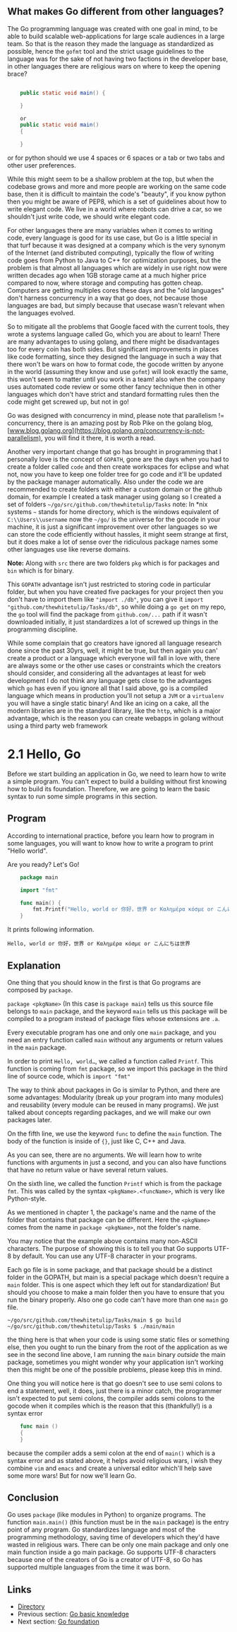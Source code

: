 ## What makes Go different from other languages?

The Go programming language was created with one goal in mind, to be able to build scalable web-applications for large scale audiences in a large team. So that is the reason they made the language as standardized as possible, hence the `gofmt` tool and the strict usage guidelines to the language was for the sake of not having two factions in the developer base, in other languages there are religious wars on where to keep the opening brace?
```java

    public static void main() {

    }

    or
    public static void main()
    {

    }
```    
or for python should we use 4 spaces or 6 spaces or a tab or two tabs and other user preferences.

While this might seem to be a shallow problem at the top, but when the codebase grows and more and more people are working on the same code base, then it is difficult to maintain the code's "beauty", if you know python then you might be aware of PEP8, which is a set of guidelines about how to write elegant code. We live in a world where robots can drive a car, so we shouldn't just write code, we should write elegant code.

For other languages there are many variables when it comes to writing code, every language is good for its use case, but Go is a little special in that turf because it was designed at a company which is the very synonym of the Internet (and distributed computing), typically the flow of writing code goes from Python to Java to C++ for optimization purposes, but the problem is that almost all languages which are widely in use right now were written decades ago when 1GB storage came at a much higher price compared to now, where storage and computing has gotten cheap. Computers are getting multiples cores these days and the "old languages" don't harness concurrency in a way that go does, not because those languages are  bad, but simply because that usecase wasn't relevant when the languages evolved.

So to mitigate all the problems that Google faced with the current tools, they wrote a systems language called Go, which you are about to learn! There are many advantages to using golang, and there might be disadvantages too for every coin has both sides. But significant improvements in places like code formatting, since they designed the language in such a way that there won't be wars on how to format code, the gocode written by anyone in the world (assuming they know and use `gofmt`) will look exactly the same, this won't seem to matter until you work in a team! also when the company uses automated code review or some other fancy technique then in other languages which don't have strict and standard formatting rules then the code might get screwed up, but not in go!

Go was designed with concurrency in mind, please note that parallelism != concurrency, there is an amazing post by Rob Pike on the golang blog, [www.blog.golang.org](https://blog.golang.org/concurrency-is-not-parallelism), you will find it there, it is worth a read.

Another very important change that go has brought in programming that I personally love is the concept of `GOPATH`, gone are the days when you had to create a folder called `code` and then create workspaces for eclipse and what not, now you have to keep one folder tree for go code and it'll be updated by the package manager automatically. Also under the code we are recommended to create folders with either a custom domain or the github domain, for example I created a task manager using golang so I created a set of folders
`~/go/src/github.com/thewhitetulip/Tasks` note: In *nix systems `~` stands for home directory, which is the windows equivalent of `C:\\Users\\username`
now the `~/go/` is the universe for the gocode in your machine, it is just a significant improvement over other languages so we can store the code efficiently without hassles, it might seem strange at first, but it does make a lot of sense over the ridiculous package names some other languages use like reverse domains.

**Note:** Along with `src` there are two folders `pkg` which is for packages and `bin` which is for binary.

This `GOPATH` advantage isn't just restricted to storing code in particular folder, but when you have created five packages for your project then you don't have to import them like `"import ./db"`, you can give it `import "github.com/thewhitetulip/Tasks/db"`, so while doing a `go get` on my repo, the `go` tool will find the package from `github.com/...` path if it wasn't downloaded initially, it just standardizes a lot of screwed up things in the programming discipline.

While some complain that go creators have ignored all language research done since the past 30yrs, well, it might be true, but then again you can' create a product or a language which everyone will fall in love with, there are always some or the other use cases or constraints which the creators should consider, and considering all the advantages at least for web development I do not think any language gets close to the advantages which `go` has even if you ignore all that I said above, go is a compiled language which means in production you'll not setup a `JVM` or a `virtualenv` you will have a single static binary! And like an icing on a cake, all the modern libraries are in the standard library, like the `http`, which is a major advantage, which is the reason you can create webapps in golang without using a third party web framework

# 2.1 Hello, Go

Before we start building an application in Go, we need to learn how to write a simple program. You can't expect to build a building without first knowing how to build its foundation. Therefore, we are going to learn the basic syntax to run some simple programs in this section.

## Program

According to international practice, before you learn how to program in some languages, you will want to know how to write a program to print "Hello world".

Are you ready? Let's Go!
```Go
	package main

	import "fmt"

	func main() {
		fmt.Printf("Hello, world or 你好，世界 or Καλημέρα κόσμε or こんにちは世界\n")
	}
```
It prints following information.

	Hello, world or 你好，世界 or Καλημέρα κόσμε or こんにちは世界

## Explanation

One thing that you should know in the first is that Go programs are composed by `package`.

`package <pkgName>` (In this case is `package main`) tells us this source file belongs to `main` package, and the keyword `main` tells us this package will be compiled to a program instead of package files whose extensions are `.a`.

Every executable program has one and only one `main` package, and you need an entry function called `main` without any arguments or return values in the `main` package.

In order to print `Hello, world…`, we called a function called `Printf`. This function is coming from `fmt` package, so we import this package in the third line of source code, which is `import "fmt"`

The way to think about packages in Go is similar to Python, and there are some advantages: Modularity (break up your program into many modules) and reusability (every module can be reused in many programs). We just talked about concepts regarding packages, and we will make our own packages later.

On the fifth line, we use the keyword `func` to define the `main` function. The body of the function is inside of `{}`, just like C, C++ and Java.

As you can see, there are no arguments. We will learn how to write functions with arguments in just a second, and you can also have functions that have no return value or have several return values.

On the sixth line, we called the function `Printf` which is from the package `fmt`. This was called by the syntax `<pkgName>.<funcName>`, which is very like Python-style.

As we mentioned in chapter 1, the package's name and the name of the folder that contains that package can be different. Here the `<pkgName>` comes from the name in `package <pkgName>`, not the folder's name.

You may notice that the example above contains many non-ASCII characters. The purpose of showing this is to tell you that Go supports UTF-8 by default. You can use any UTF-8 character in your programs.

Each go file is in some package, and that package should be a distinct folder in the GOPATH, but main is a special package which doesn't require a `main` folder. This is one aspect which they left out for standardization! But should you choose to make a main folder then you have to ensure that you run the binary properly. Also one go code can't have more than one `main` go file.

`~/go/src/github.com/thewhitetulip/Tasks/main $ go build`
`~/go/src/github.com/thewhitetulip/Tasks $ ./main/main`

the thing here is that when your code is using some static files or something else, then you ought to run the binary from the root of the application as we see in the second line above, I am running the `main` binary *outside* the main package, sometimes you might wonder why your application isn't working then this might be one of the possible problems, please keep this in mind.

One thing you will notice here is that go doesn't see to use semi colons to end a statement, well, it does, just there is a minor catch, the programmer isn't expected to put semi colons, the compiler adds semi colons to the gocode when it compiles which is the reason that this (thankfully!) is a syntax error
```Go
    func main ()
    {
    }
```    
because the compiler adds a semi colon at the end of `main()` which is a syntax error and as stated above, it helps avoid religious wars, i wish they combine `vim` and `emacs` and create a universal editor which'll help save some more wars! But for now we'll learn Go.

## Conclusion

Go uses `package` (like modules in Python) to organize programs. The function `main.main()` (this function must be in the `main` package) is the entry point of any program. Go standardizes language and most of the programming methodology, saving time of developers which they'd have wasted in religious wars. There can be only one main package and only one main function inside a go main package. Go supports UTF-8 characters because one of the creators of Go is a creator of UTF-8, so Go has supported multiple languages from the time it was born.

## Links

- [Directory](preface.md)
- Previous section: [Go basic knowledge](02.0.md)
- Next section: [Go foundation](02.2.md)

